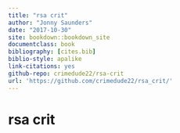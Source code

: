 ```yaml
---
title: "rsa crit"
author: "Jonny Saunders"
date: "2017-10-30"
site: bookdown::bookdown_site
documentclass: book
bibliography: [cites.bib]
biblio-style: apalike
link-citations: yes
github-repo: crimedude22/rsa-crit
url: 'https://github.com/crimedude22/rsa_crit/'
---
```


# rsa crit
